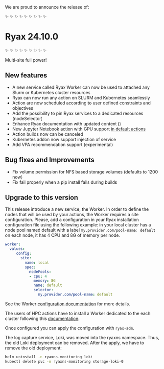 We are proud to announce the release of:

​✨​ ​✨​ ​✨​ ​✨​ ​✨​ ​✨​ ​✨​ ​✨​ ​✨​
# Ryax 24.10.0
​✨​ ​✨​ ​✨​ ​✨​ ​✨​ ​✨​ ​✨​ ​✨​ ​✨​

Multi-site full power!

## New features

- A new service called Ryax Worker can now be used to attached any Slurm or Kubernetes cluster resources
- Ryax can now run any action on SLURM and Kubernetes seamlessly
- Action are now scheduled according to user defined constraints and objectives
- Add the possibility to pin Ryax services to a dedicated resources (nodeSelector)
- Enhance Ryax documentation with updated content ([](https://docs.ryax.tech))
- New Jupyter Notebook action with GPU support [in default actions](https://gitlab.com/ryax-tech/workflows/default-actions/-/tree/master/triggers/jupyterlab)
- Action builds now can be canceled
- Kubernetes addon now support injection of service
- Add VPA recommendation support (experimental)


## Bug fixes and Improvements

- Fix volume permission for NFS based storage volumes (defaults to 1200 now)
- Fix fail properly when a pip install fails during builds

## Upgrade to this version

This release introduce a new service, the Worker. In order to define the nodes
that will be used by your actions, the Worker requires a site configuration.
Please, add a configuration in your Ryax installation configuration file using
the following example: in your local cluster has a node pool named default with a label `my.provider.com/pool-name: default` on each node, it has 4 CPU and 8G of memory per node.
```yaml
worker:
  values:
     config:
       site:
         name: local
         spec:
           nodePools:
           - cpu: 4
             memory: 8G
             name: default
             selector:
               my.provider.com/pool-name: default
```

See the Worker [configuration documentation](https://docs.ryax.tech/reference/configuration.html#worker-configuration) for more details.

The users of HPC actions have to install a Worker dedicated to the each cluster
following this [documentation](https://docs.ryax.tech/howto/worker-install.html).

Once configured you can apply the configuration with `ryax-adm`.

The log capture service, Loki, was moved into the ryaxns namespace. Thus, the old Loki deployment can be removed.
After the apply, we have to remove the old deployment:
```sh
helm uninstall -n ryaxns-monitoring loki
kubectl delete pvc -n ryaxns-monitoring storage-loki-0
```

